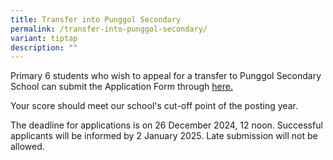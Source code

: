 ```yaml
---
title: Transfer into Punggol Secondary
permalink: /transfer-into-punggol-secondary/
variant: tiptap
description: ""
---
```

<p>Primary 6 students who wish to appeal for a transfer to Punggol Secondary
School can submit the Application Form through <a href="https://form.gov.sg/65823495098c890011984166" rel="noopener nofollow" target="_blank">here.</a>
</p>
<p>Your score should meet our school's cut-off point of the posting year.</p>
<p>The deadline for applications is on 26 December 2024, 12 noon. Successful
applicants will be informed by 2 January 2025. Late submission will not
be allowed.</p>